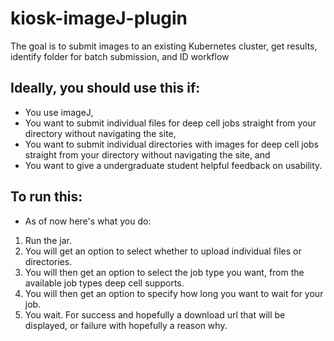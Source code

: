 # kiosk-imageJ-plugin
The goal is to submit images to an existing Kubernetes cluster, get results, identify folder for batch submission, and ID workflow

## Ideally, you should use this if:
* You use imageJ,
* You want to submit individual files for deep cell jobs straight from your directory without navigating the site,
* You want to submit individual directories with images for deep cell jobs straight from your directory without navigating the site, and
* You want to give a undergraduate student helpful feedback on usability.

## To run this:
* As of now here's what you do:
1. Run the jar.
2. You will get an option to select whether to upload individual files or directories.
3. You will then get an option to select the job type you want, from the available job types deep cell supports.
4. You will then get an option to specify how long you want to wait for your job.
5. You wait. For success and hopefully a download url that will be displayed, or failure with hopefully a reason why.
